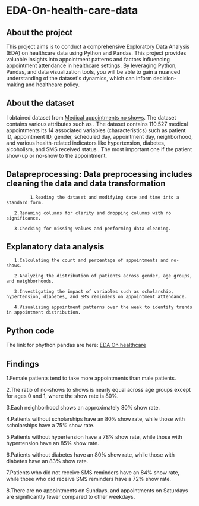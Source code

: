 # EDA-On-health-care-data
## About the project

This project aims is to conduct a comprehensive Exploratory Data Analysis (EDA) on healthcare data using Python and Pandas. This  project provides valuable insights into appointment patterns and factors influencing appointment attendance in healthcare settings. By leveraging Python, Pandas, and data visualization tools, you will be  able to gain a nuanced understanding of the dataset's dynamics, which can inform decision-making and healthcare policy.



## About the dataset
I obtained dataset from [Medical appointments no shows](https://www.kaggle.com/datasets/joniarroba/noshowappointments).  The dataset contains various attributes such as . The dataset contains 110.527 medical appointments its 14 associated variables (characteristics) such as patient ID, appointment ID, gender, scheduled day, appointment day, neighborhood, and various health-related indicators like hypertension, diabetes, alcoholism, and SMS received status . The most important one if the patient show-up or no-show to the appointment.

## Datapreprocessing: Data preprocessing includes cleaning the data and data transformation
     
			 1.Reading the dataset and modifying date and time into a standard form.
		
       2.Renaming columns for clarity and dropping columns with no significance.
			 
       3.Checking for missing values and performing data cleaning.

## Explanatory data analysis

       1.Calculating the count and percentage of appointments and no-shows.
		 
       2.Analyzing the distribution of patients across gender, age groups, and neighborhoods.
		 
       3.Investigating the impact of variables such as scholarship, hypertension, diabetes, and SMS reminders on appointment attendance.
		 
       4.Visualizing appointment patterns over the week to identify trends in appointment distribution.


## Python code
 The link for phython pandas are here: [EDA On healthcare](Medical_Appointments_Data_EDA.ipynb)


 ## Findings
   1.Female patients tend to take more appointments than male patients.
	 
   2.The ratio of no-shows to shows is nearly equal across age groups except for ages 0 and 1, where the show rate is 80%.
	 
   3.Each neighborhood shows an approximately 80% show rate.
	 
   4.Patients without scholarships have an 80% show rate, while those with scholarships have a 75% show rate.
	 
   5,Patients without hypertension have a 78% show rate, while those with hypertension have an 85% show rate.
	 
   6.Patients without diabetes have an 80% show rate, while those with diabetes have an 83% show rate.
	 
   7.Patients who did not receive SMS reminders have an 84% show rate, while those who did receive SMS reminders have a 72% show rate.
	 
   8.There are no appointments on Sundays, and appointments on Saturdays are significantly fewer compared to other weekdays.

 
